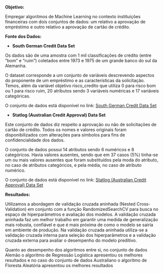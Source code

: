 **Objetivo:**

Empregar algoritmos de Machine Learning no contexto instituições financeiras com dois conjuntos de dados: um relativo a aprovação de empréstimo e outro relativo a aprovação de cartão de crédito.

**Fonte dos Dados:**

* **South German Credit Data Set**

Os dados são de uma amostra com 1 mil classificações de crédito (entre “bom” e “ruim”) coletados entre 1973 e 1975 de um grande banco do sul da Alemanha.

O dataset corresponde a um conjunto de variáveis descrevendo aspectos do proponente de um empréstimo e as características da solicitação. Temos, além da variável objetivo risco_credito que utiliza 0 para risco bom ou 1 para risco ruim, 20 atributos sendo 3 variáveis numéricas e 17 variáveis categóricas.

O conjunto de dados está disponível no link: [South German Credit Data Set](https://archive.ics.uci.edu/ml/datasets/South+German+Credit+%28UPDATE%29)


* **Statlog (Australian Credit Approval) Data Set**

Este conjunto de dados diz respeito a aprovação ou não de solicitações de cartão de crédito. Todos os nomes e valores originais foram disponibilizados com alterações para símbolos para fins de confidencialidade dos dados.

O conjunto de dados possui 14 atributos sendo 6 numéricos e 8 categóricos. Havia valores ausentes, sendo que em 37 casos (5%) tinha-se um ou mais valores ausentes que foram substituídos pela moda do atributo, no caso de atributos categóricos, e pela média, no caso de atributo numérico.

O conjunto de dados está disponível no link: [Statlog (Australian Credit Approval) Data Set](https://archive.ics.uci.edu/ml/datasets/Statlog+%28Australian+Credit+Approval%29)

**Resultados:**

Utilizamos a abordagem de validação cruzada aninhada (Nested Cross-Validation) em
conjunto com a função RandomizedSearchCV para busca no espaço de hiperparâmetros e
avaliação dos modelos. A validação cruzada aninhada faz um melhor trabalho em garantir uma
medida de generalização mais robusta, confiável e que é mais próxima de como o modelo se
sairia em ambiente de produção. Na validação cruzada aninhada utiliza-se a validação cruzada
interna para seleção dos hiperparâmetros e a validação cruzada externa para avaliar o
desempenho do modelo preditivo.

Quanto ao desempenho dos algoritmos entre si, no conjunto de dados Alemão o algoritmo de Regressão Logística apresentou os melhores resultados e no caso do conjunto de dados Australiano o algoritmo de Floresta Aleatória apresentou os melhores resultados



